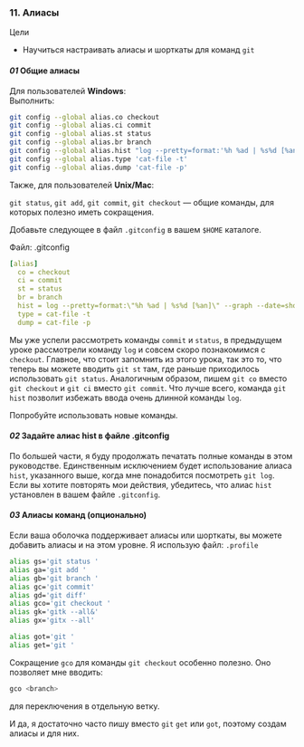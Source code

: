 ### 11. Алиасы
Цели
   * Научиться настраивать алиасы и шорткаты для команд `git`

#### *01* Общие алиасы

Для пользователей **Windows**:  
Выполнить:

```bash
git config --global alias.co checkout
git config --global alias.ci commit
git config --global alias.st status
git config --global alias.br branch
git config --global alias.hist "log --pretty=format:'%h %ad | %s%d [%an]' --graph --date=short"
git config --global alias.type 'cat-file -t'
git config --global alias.dump 'cat-file -p'
```

Также, для пользователей **Unix/Mac**:

`git status`, `git add`, `git commit`, `git checkout` — общие команды, для которых полезно иметь сокращения.

Добавьте следующее в файл `.gitconfig` в вашем `$HOME` каталоге.  

Файл: .gitconfig

```yml
[alias]
  co = checkout  
  ci = commit  
  st = status  
  br = branch  
  hist = log --pretty=format:\"%h %ad | %s%d [%an]\" --graph --date=short  
  type = cat-file -t  
  dump = cat-file -p  
```

Мы уже успели рассмотреть команды `commit` и `status`, в предыдущем уроке рассмотрели команду `log` и совсем скоро познакомимся с `checkout`. Главное, что стоит запомнить из этого урока, так это то, что теперь вы можете вводить `git st` там, где раньше приходилось использовать `git status`. Аналогичным образом, пишем `git co` вместо `git checkout` и `git ci` вместо `git commit`. Что лучше всего, команда `git hist` позволит избежать ввода очень длинной команды `log`.

Попробуйте использовать новые команды.


#### *02* Задайте алиас hist в файле .gitconfig

По большей части, я буду продолжать печатать полные команды в этом руководстве. Единственным исключением будет использование алиаса `hist`, указанного выше, когда мне понадобится посмотреть `git log`. Если вы хотите повторять мои действия, убедитесь, что алиас `hist` установлен в вашем файле `.gitconfig`.


#### *03* Алиасы команд (опционально)

Если ваша оболочка поддерживает алиасы или шорткаты, вы можете добавить алиасы и на этом уровне. Я использую фaйл: `.profile`

```bash
alias gs='git status '
alias ga='git add '
alias gb='git branch '
alias gc='git commit'
alias gd='git diff'
alias gco='git checkout '
alias gk='gitk --all&'
alias gx='gitx --all'

alias got='git '
alias get='git '
```

Сокращение `gco` для команды `git checkout` особенно полезно. Оно позволяет мне вводить:

```bash
gco <branch>
```

для переключения в отдельную ветку.

И да, я достаточно часто пишу вместо `git` `get` или `got`, поэтому создам алиасы и для них.
